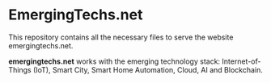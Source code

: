 # EmergingTechs.net

This repository contains all the necessary files to serve the website emergingtechs.net.

**emergingtechs.net** works with the emerging technology stack: Internet-of-Things (IoT), Smart City, Smart Home Automation, Cloud, AI and Blockchain.

